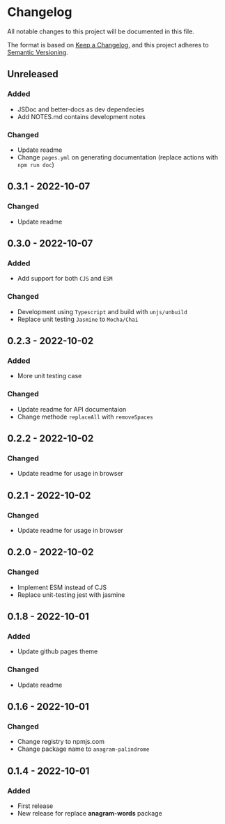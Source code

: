 # Changelog

All notable changes to this project will be documented in this file.

The format is based on [Keep a Changelog](https://keepachangelog.com/en/1.0.0/),
and this project adheres to [Semantic Versioning](https://semver.org/spec/v2.0.0.html).

## Unreleased
### Added
- JSDoc and better-docs as dev dependecies
- Add NOTES.md contains development notes
### Changed
- Update readme
- Change `pages.yml` on generating documentation (replace actions with `npm run doc`)

## 0.3.1 - 2022-10-07
### Changed
- Update readme

## 0.3.0 - 2022-10-07
### Added
- Add support for both `CJS` and `ESM`

### Changed
- Development using `Typescript` and build with `unjs/unbuild`
- Replace unit testing `Jasmine` to `Mocha/Chai`

## 0.2.3 - 2022-10-02
### Added
- More unit testing case

### Changed
- Update readme for API documentaion
- Change methode `replaceAll` with `removeSpaces`

## 0.2.2 - 2022-10-02
### Changed
- Update readme for usage in browser

## 0.2.1 - 2022-10-02
### Changed
- Update readme for usage in browser

## 0.2.0 - 2022-10-02
### Changed
- Implement ESM instead of CJS
- Replace unit-testing jest with jasmine

## 0.1.8 - 2022-10-01
### Added
- Update github pages theme

### Changed
- Update readme

## 0.1.6 - 2022-10-01
### Changed
- Change registry to npmjs.com
- Change package name to `anagram-palindrome`

## 0.1.4 - 2022-10-01
### Added
- First release
- New release for replace **anagram-words** package
